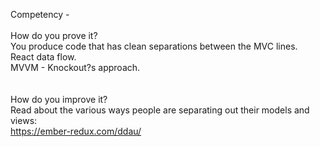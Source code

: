 Competency - <br /><br />How do you prove it?<br />You produce code that has clean separations between the MVC lines.<br />React data flow.<br />MVVM - Knockout?s approach.<br /><br /><br />How do you improve it?<br />Read about the various ways people are separating out their models and views:<br />https://ember-redux.com/ddau/<br /><br /><br />